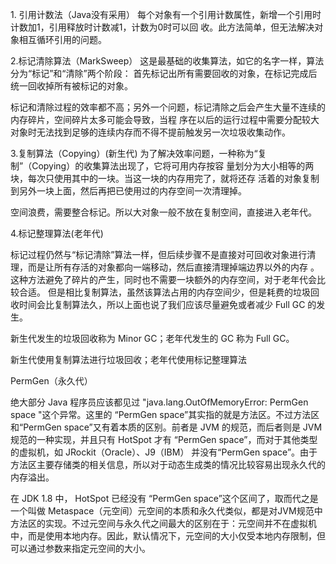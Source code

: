1. 引用计数法（Java没有采用）
每个对象有一个引用计数属性，新增一个引用时计数加1，引用释放时计数减1，计数为0时可以回
收。此方法简单，但无法解决对象相互循环引用的问题。

2.标记­清除算法（Mark­Sweep）
这是最基础的收集算法，如它的名字一样，算法分为“标记”和“清除”两个阶段：
首先标记出所有需要回收的对象，在标记完成后统一回收掉所有被标记的对象。

标记和清除过程的效率都不高；另外一个问题，标记清除之后会产生大量不连续的内存碎片，空间碎片太多可能会导致，当程
序在以后的运行过程中需要分配较大对象时无法找到足够的连续内存而不得不提前触发另一次垃圾收集动作。

3.复制算法（Copying）(新生代)
为了解决效率问题，一种称为“复制”（Copying）的收集算法出现了，它将可用内存按容
量划分为大小相等的两块，每次只使用其中的一块。当这一块的内存用完了，就将还存
活着的对象复制到另外一块上面，然后再把已使用过的内存空间一次清理掉。

空间浪费，需要整合标记。所以大对象一般不放在复制空间，直接进入老年代。

4.标记­整理算法(老年代)

标记过程仍然与“标记­清除”算法一样，但后续步骤不是直接对可回收对象进行清理，而是让所有存活的对象都向一端移动，然后直接清理掉端边界以外的内存 。这种方法避免了碎片的产生，同时也不需要一块额外的内存空间，对于老年代会比较合适。
但是相比复制算法，虽然该算法占用的内存空间少，但是耗费的垃圾回收时间会比复制算法久，所以上面也说了我们应该尽量避免或者减少 Full GC 的发生。

新生代发生的垃圾回收称为 Minor GC；老年代发生的 GC 称为 Full GC。

新生代使用复制算法进行垃圾回收；老年代使用标记­整理算法

PermGen（永久代）

绝大部分 Java 程序员应该都见过 "java.lang.OutOfMemoryError: PermGen space "这个异常。这里的 “PermGen space”其实指的就是方法区。不过方法区和“PermGen space”又有着本质的区别。前者是 JVM 的规范，而后者则是 JVM 规范的一种实现，并且只有 HotSpot 才有 “PermGen space”，而对于其他类型的虚拟机，如 JRockit（Oracle）、J9（IBM） 并没有“PermGen space”。由于方法区主要存储类的相关信息，所以对于动态生成类的情况比较容易出现永久代的内存溢出。

在 JDK 1.8 中， HotSpot 已经没有 “PermGen space”这个区间了，取而代之是一个叫做 Metaspace（元空间）元空间的本质和永久代类似，都是对JVM规范中方法区的实现。不过元空间与永久代之间最大的区别在于：元空间并不在虚拟机中，而是使用本地内存。因此，默认情况下，元空间的大小仅受本地内存限制，但可以通过参数来指定元空间的大小。
